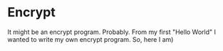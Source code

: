 # Encrypt
It might be an encrypt program. Probably.
  From my first "Hello World" I wanted to write my own encrypt program.
So, here I am)
